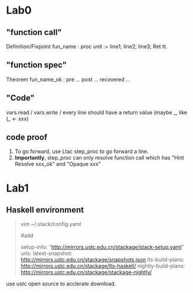# Lab0

## "function call"

Definition/Fixpoint fun_name : proc unit := line1; line2; line3; Ret tt.

## "function spec"

Theorem fun\_name\_ok : pre ... post ... recovered ...

## "Code"

vars.read / vars.write / <func call>
every line should have a return value (maybe \_, like (\_ <- xxx) 

## code proof

1. To go forward, use Ltac step_proc to go forward a line.
2. **Importantly**, step\_proc can only resolve function call which has "Hint Resolve xxx\_ok" and "Opaque xxx" 

# Lab1

## Haskell environment

> vim ~/.stack/config.yaml
>
> #add
>
> setup-info: "http://mirrors.ustc.edu.cn/stackage/stack-setup.yaml"
> urls:
>   latest-snapshot: http://mirrors.ustc.edu.cn/stackage/snapshots.json
>   lts-build-plans: http://mirrors.ustc.edu.cn/stackage/lts-haskell/
>   nightly-build-plans: http://mirrors.ustc.edu.cn/stackage/stackage-nightly/

use ustc open source to acclerate download.